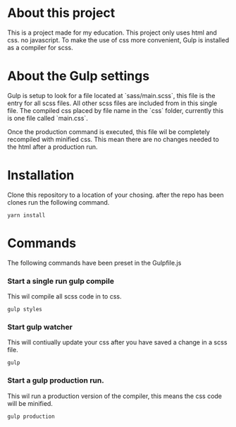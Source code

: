 <h1>About this project</h1>
<p> 
This is a project made for my education. This project only uses html and css. no javascript. 
To make the use of css more convenient, Gulp is installed as a compiler for scss.
</p>

<h1>About the Gulp settings</h1>
<p>
Gulp is setup to look for a file located at `sass/main.scss`, this file is the entry for all scss files. All other scss files are included from in this single file.
The compiled css placed by file name in the `css` folder, currently this is one file called `main.css`.

Once the production command is executed, this file wil be completely recompiled with minified css. This mean there are no changes needed to the html after a production run.
</p>

<p>
<h1>Installation </h1>
<p>
Clone this repository to a location of your chosing. after the repo has been clones run the following command.
</p>

`yarn install`
<h1>Commands</h1>
<p>The following commands have been preset in the Gulpfile.js</p>

<h3>Start a single run gulp compile</h3>
<p>This wil compile all scss code in to css.</p>

`gulp styles`
<h3>Start gulp watcher</h3>
<p>This will contiually update your css after you have saved a change in a scss file.</p>

`gulp`
<h3>Start a gulp production run.</h3>
<p>This wil run a production version of the compiler, this means the css code will be minified.</p>

`gulp production`